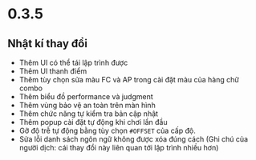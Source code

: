 # 0.3.5

## Nhật kí thay đổi

- Thêm UI có thể tái lập trình được
- Thêm UI thanh điểm
- Thêm tùy chọn sửa màu FC và AP trong cài đặt màu của hàng chữ combo
- Thêm biểu đồ performance và judgment
- Thêm vùng bảo vệ an toàn trên màn hình
- Thêm chức năng tự kiểm tra bản cập nhật
- Thêm popup cài đặt tự động khi chơi lần đầu
- Gỡ độ trễ tự động bằng tùy chọn `#OFFSET` của cấp độ.
- Sửa lỗi danh sách ngôn ngữ không được xóa đúng cách (Ghi chú của người dịch: cái thay đổi này liên quan tới lập trình nhiều hơn)
